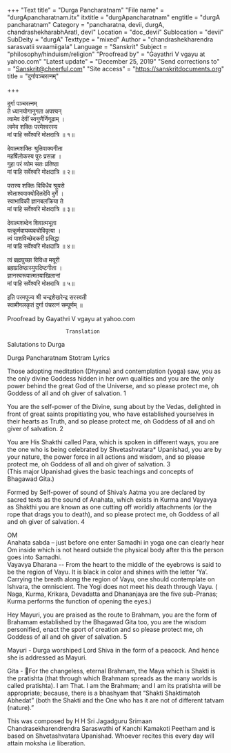 +++
"Text title" = "Durga Pancharatnam"
"File name" = "durgApancharatnam.itx"
itxtitle = "durgApancharatnam"
engtitle = "durgA pancharatnam"
Category = "pancharatna, devii, durgA, chandrashekharabhAratI, devI"
Location = "doc_devii"
Sublocation = "devii"
SubDeity = "durgA"
Texttype = "mixed"
Author = "chandrashekharendra sarasvatii svaamiigala"
Language = "Sanskrit"
Subject = "philosophy/hinduism/religion"
"Proofread by" = "Gayathri V vgayu at yahoo.com"
"Latest update" = "December 25, 2019"
"Send corrections to" = "Sanskrit@cheerful.com"
"Site access" = "https://sanskritdocuments.org"
title = "दुर्गापञ्चरत्नम्"

+++
  
 दुर्गा पञ्चरत्नम्   
ते ध्यानयोगानुगता अपश्यन्  
     त्वामेव देवीं स्वगुणैर्निगूढाम् ।  
त्वमेव शक्तिः परमेश्वरस्य  
     मां पाहि सर्वेश्वरि मोक्षदात्रि ॥ १॥  
  
देवात्मशक्तिः श्रुतिवाक्यगीता  
     महर्षिलोकस्य पुरः प्रसन्ना ।  
गुहा परं व्योम सतः प्रतिष्ठा  
     मां पाहि सर्वेश्वरि मोक्षदात्रि ॥ २॥  
  
परास्य शक्तिः विविधैव श्रूयसे  
     श्वेताश्ववाक्योदितदेवि दुर्गे ।  
स्वाभाविकी ज्ञानबलक्रिया ते  
     मां पाहि सर्वेश्वरि मोक्षदात्रि ॥ ३॥  
  
देवात्मशब्देन शिवात्मभूता  
     यत्कूर्मवायव्यवचोविवृत्या ।  
त्वं पाशविच्छेदकरी प्रसिद्धा  
     मां पाहि सर्वेश्वरि मोक्षदात्रि ॥ ४॥  
  
त्वं ब्रह्मपुच्छा विविधा मयूरी  
     ब्रह्मप्रतिष्ठास्युपदिष्टगीता ।  
ज्ञानस्वरूपात्मतयाखिलानां  
     मां पाहि सर्वेश्वरि मोक्षदात्रि ॥ ५॥  
  
इति परमपूज्य श्री चन्द्रशेखरेन्द्र सरस्वती  
स्वामीगलकृतं दुर्गा पंचरत्नं सम्पूर्णम् ॥  
  
  
Proofread by Gayathri V vgayu at yahoo.com  
  
                       Translation  
  
Salutations to Durga  
  
Durga Pancharatnam Stotram Lyrics  
  
Those adopting meditation (Dhyana) and contemplation (yoga) saw, you as the only divine Goddess hidden in her own qualities and you are the only power behind the great God of the Universe, and so please protect me, oh Goddess of all and oh giver of salvation. 1  
  
You are the self-power of the Divine, sung about by the Vedas, delighted in front of great saints propitiating you, who have established yourselves in their hearts as Truth, and so please protect me, oh Goddess of all and oh giver of salvation. 2  
  
You are His Shakthi called Para, which is spoken in different ways, you are the one who is being celebrated by Shvetashvatara* Upanishad, you are by your nature, the power force in all actions and wisdom, and so please protect me, oh Goddess of all and oh giver of salvation. 3  
(This major Upanishad gives the basic teachings and concepts of Bhagawad Gita.)  
  
Formed by Self-power of sound of Shiva’s Aatma you are declared by sacred texts as the sound of Anahata, which exists in Kurma and Vayavya as Shakthi you are known as one cutting off worldly attachments (or the rope that drags you to death), and so please protect me, oh Goddess of all and oh giver of salvation. 4  
  
OM  
Anahata sabda – just before one enter Samadhi in yoga one can clearly hear Om inside which is not heard outside the physical body after this the person goes into Samadhi.  
Vayavya Dharana --  From the heart to the middle of the eyebrows is said to be the region of Vayu. It is black in color and shines with the letter ‘Ya’. Carrying the breath along the region of Vayu, one should contemplate on Ishvara, the omniscient. The Yogi does not meet his death through Vayu. ( Naga, Kurma, Krikara, Devadatta and Dhananjaya are the five sub-Pranas; Kurma performs the function of opening the eyes.)  
  
Hey Mayuri, you are praised as the route to Brahmam, you are the form of Brahamam established by the Bhagawad Gita too, you are the wisdom personified, enact the sport of creation and so please protect me, oh Goddess of all and oh giver of salvation. 5  
  
Mayuri - Durga worshiped Lord Shiva in the form of a peacock. And hence she is addressed as Mayuri.  
  
Gita -  ᳚For the changeless, eternal Brahmam, the Maya which is Shakti is the pratishta (that through which Brahmam spreads as the many worlds is called pratishta). I am That. I am the Brahmam; and I am its pratishta will be appropriate; because, there is a bhashyam that “Shakti Shaktimatoh Abhedat” (both the Shakti and the One who has it are not of different tatvam (nature).”  
  
This was composed by H H Sri Jagadguru Srimaan Chandrasekharendrendra Saraswathi of Kanchi Kamakoti Peetham and is based on Shvetashvatara Upanishad.  Whoever recites this every day will attain moksha i.e liberation.  
  
  
